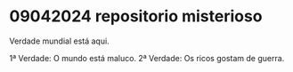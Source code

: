 # 09042024 repositorio misterioso
 Verdade mundial está aqui.

 1ª Verdade: O mundo está maluco.
 2ª Verdade: Os ricos gostam de guerra.



